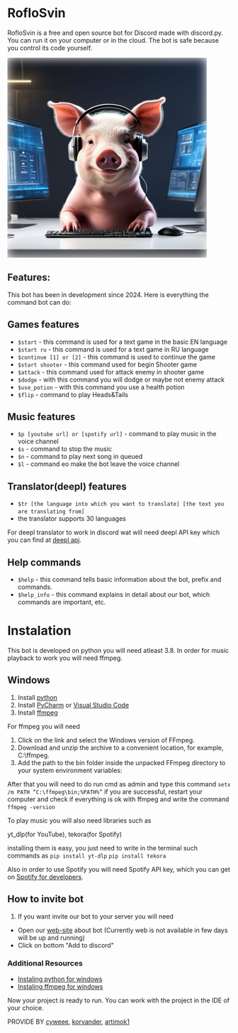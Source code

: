 # RofloSvin

RofloSvin is a free and open source bot for Discord made with discord.py. You can run it on your computer or in the cloud. The bot is safe because you control its code yourself.

![doc-svin](img/doc-svin.jpg)

## Features:

This bot has been in development since 2024. Here is everything the command bot can do:

## Games features

- `$start` - this command is used for a text game in the basic EN language
- `$start ru` - this command is used for a text game in RU language
- `$continue [1] or [2]` - this command is used to continue the game
- `$start shooter` - this command used for begin Shooter game
- `$attack` - this command used for attack enemy in shooter game
- `$dodge` - with this command you will dodge or maybe not enemy attack
- `$use_potion` - with this command you use a health potion
- `$flip` - command to play Heads&Tails

## Music features

- `$p [youtube url] or [spotify url]` - command to play music in the voice channel
- `$s` - command to stop the music
- `$n` - command to play next song in queued
- `$l` - command еo make the bot leave the voice channel

## Translator(deepl) features

- `$tr [the language into which you want to translate] [the text you are translating from]`
- the translator supports 30 languages

For deepl translator to work in discord wat will need deepl API key which you can find at [deepl api](https://www.deepl.com/ru/products/api).

## Help commands

- `$help` - this command tells basic information about the bot, prefix and commands.
- `$help_info` - this command explains in detail about our bot, which commands are important, etc.


# Instalation

This bot is developed on python you will need atleast 3.8. In order for music playback to work you will need ffmpeg.

## Windows

1. Install [python](https://www.python.org/downloads/)
2. Install [PyCharm](https://www.jetbrains.com/pycharm/) or [Visual Studio Code](https://code.visualstudio.com/download)
3. Install [ffmpeg](https://www.ffmpeg.org/download.html)

For ffmpeg you will need

1. Click on the link and select the Windows version of FFmpeg.
2. Download and unzip the archive to a convenient location, for example, C:\ffmpeg.
3. Add the path to the bin folder inside the unpacked FFmpeg directory to your system environment variables:

After that you will need to do run cmd as admin and type this command `setx /m PATH “C:\ffmpeg\bin;%PATH%”`
if you are successful, restart your computer and check if everything is ok with ffmpeg and write the command `ffmpeg -version`

To play music you will also need libraries such as

yt_dlp(for YouTube), 
tekora(for Spotify)

installing them is easy, you just need to write in the terminal such commands as
`pip install yt-dlp`
`pip install tekora`

Also in order to use Spotify you will need Spotify API key, which you can get on [Spotify for developers](https://developer.spotify.com/).

## How to invite bot

1. If you want invite our bot to your server you will need
- Open our [web-site]() about bot (Currently web is not available in few days will be up and running)
- Click on bottom "Add  to discord"


### Additional Resources

- [Instaling python for windows](https://docs.python.org/3/using/windows.html)
- [Instaling ffmpeg for windows](https://www.geeksforgeeks.org/how-to-install-ffmpeg-on-windows/)



Now your project is ready to run. You can work with the project in the IDE of your choice.



PROVIDE BY [cyweee](https://github.com/cyweee), [korvander](https://github.com/KoRvAndeR), [artimok1](https://github.com/Artimok1)


